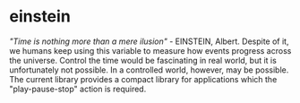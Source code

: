 # einstein
_"Time is nothing more than a mere ilusion"_ - EINSTEIN, Albert. Despite of it, we humans keep using this variable to measure how events progress across the universe. Control the time would be fascinating in real world, but it is unfortunately not possible. In a controlled world, however, may be possible.  The current library provides a compact library for applications which the "play-pause-stop" action is required.
